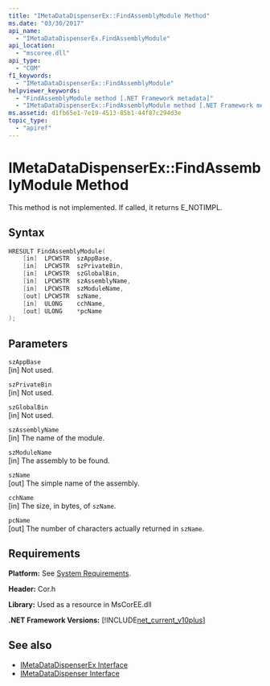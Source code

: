 ```yaml
---
title: "IMetaDataDispenserEx::FindAssemblyModule Method"
ms.date: "03/30/2017"
api_name: 
  - "IMetaDataDispenserEx.FindAssemblyModule"
api_location: 
  - "mscoree.dll"
api_type: 
  - "COM"
f1_keywords: 
  - "IMetaDataDispenserEx::FindAssemblyModule"
helpviewer_keywords: 
  - "FindAssemblyModule method [.NET Framework metadata]"
  - "IMetaDataDispenserEx::FindAssemblyModule method [.NET Framework metadata]"
ms.assetid: d1fb65e1-7e19-4513-85b1-44f87c294d3e
topic_type: 
  - "apiref"
---
```

# IMetaDataDispenserEx::FindAssemblyModule Method
This method is not implemented. If called, it returns E_NOTIMPL.  
  
## Syntax  
  
```cpp  
HRESULT FindAssemblyModule(  
    [in]  LPCWSTR  szAppBase,  
    [in]  LPCWSTR  szPrivateBin,  
    [in]  LPCWSTR  szGlobalBin,  
    [in]  LPCWSTR  szAssemblyName,  
    [in]  LPCWSTR  szModuleName,  
    [out] LPCWSTR  szName,  
    [in]  ULONG    cchName,  
    [out] ULONG    *pcName  
);  
```  
  
## Parameters  
 `szAppBase`  
 [in] Not used.  
  
 `szPrivateBin`  
 [in] Not used.  
  
 `szGlobalBin`  
 [in] Not used.  
  
 `szAssemblyName`  
 [in] The name of the module.  
  
 `szModuleName`  
 [in] The assembly to be found.  
  
 `szName`  
 [out] The simple name of the assembly.  
  
 `cchName`  
 [in] The size, in bytes, of `szName`.  
  
 `pcName`  
 [out] The number of characters actually returned in `szName`.  
  
## Requirements  
 **Platform:** See [System Requirements](../../get-started/system-requirements.md).  
  
 **Header:** Cor.h  
  
 **Library:** Used as a resource in MsCorEE.dll  
  
 **.NET Framework Versions:** [!INCLUDE[net_current_v10plus](../../../../includes/net-current-v10plus-md.md)]  
  
## See also

- [IMetaDataDispenserEx Interface](imetadatadispenserex-interface.md)
- [IMetaDataDispenser Interface](imetadatadispenser-interface.md)
